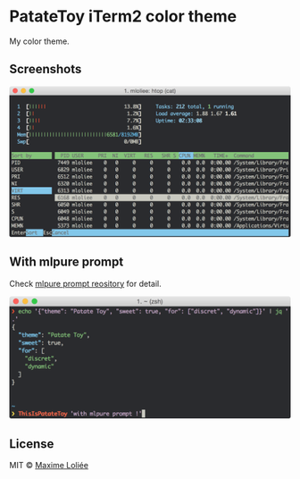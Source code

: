 # PatateToy iTerm2 color theme

My color theme.

## Screenshots

![screenshot](screenshot.png)

## With mlpure prompt

Check [mlpure prompt reository](https://github.com/loliee/mlpure) for detail.

![screenshot](screenshot-2.png)

## License

MIT © [Maxime Loliée](http://loliee.com)
